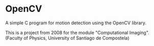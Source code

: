 # OpenCV

A simple C program for motion detection using the OpenCV library.

This is a project from 2008 for the module "Computational Imaging". (Faculty of Physics, University of Santiago de Compostela)
